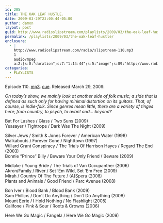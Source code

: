 ```yaml
---
id: 205
title: THE OAK LEAF HUSTLE.
date: 2009-03-29T23:00:44-05:00
author: damon
layout: post
guid: http://www.radioslipstream.com/playlists/2009/03/the-oak-leaf-hustle/
permalink: /playlists/2009/03/the-oak-leaf-hustle/
enclosure:
  - |
    http://www.radioslipstream.com/radio/slipstream-110.mp3
    1
    audio/mpeg
    a:2:{s:8:"duration";s:7:"1:14:44";s:5:"image";s:89:"http://www.radioslipstream.com/wp/wp-content/plugins/podpress//images/vpreview_center.png";}
categories:
  - PLAYLISTS
---
```

Episode 110. [mp3](/radio/slipstream-110.mp3). [cue](/radio/slipstream-110.cue). Released March 29, 2009.

_On today’s show, we mainly look at another side of folk music; a side that is defined as such only for having minimal distortion on its guitars. That, of course, is indie-folk. Since genres mean little, there are a variety of tinges here; from country, to psych, to avant and&#8230; beyond?_

Bat For Lashes / Glass / Two Suns (2009)  
Yeasayer / Tightrope / Dark Was The Night (2009)

Silver Jews / Smith & Jones Forever / American Water (1998)  
Walkabouts / Forever Gone / Nighttown (1997)  
Willard Grant Conspiracy / The Trials Of Harrison Hayes / Regard The End (2003)  
Bonnie &#8220;Prince&#8221; Billy / Beware Your Only Friend / Beware (2009)

Midlake / Young Bride / The Trials of Van Occupanther (2006)  
Akron/Family / River / Set &#8216;Em Wild, Set &#8216;Em Free (2009)  
Mirah / Country Of The Future / (A)Spera (2008)  
Plants and Animals / Good Friend / Parc Avenue (2008)

Bon Iver / Blood Bank / Blood Bank (2009)  
Sam Phillips / Don’t Do Anything / Don’t Do Anything (2008)  
Mount Eerie / I Hold Nothing / No Flashlight (2005)  
Califone / Pink & Sour / Roots & Crowns (2006)

Here We Go Magic / Fangela / Here We Go Magic (2009)